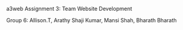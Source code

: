 a3web
Assignment 3: Team Website Development

Group 6: Allison.T, Arathy Shaji Kumar, Mansi Shah, Bharath Bharath


